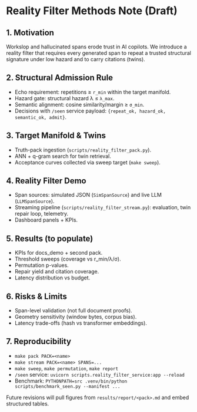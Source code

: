 # Reality Filter Methods Note (Draft)

## 1. Motivation

Workslop and hallucinated spans erode trust in AI copilots. We introduce a reality filter that requires every generated span to repeat a trusted structural signature under low hazard and to carry citations (twins).

## 2. Structural Admission Rule

- Echo requirement: repetitions ≥ `r_min` within the target manifold.
- Hazard gate: structural hazard λ ≤ `λ_max`.
- Semantic alignment: cosine similarity/margin ≥ `σ_min`.
- Decisions with `/seen` service payload: `{repeat_ok, hazard_ok, semantic_ok, admit}`.

## 3. Target Manifold & Twins

- Truth-pack ingestion (`scripts/reality_filter_pack.py`).
- ANN + q-gram search for twin retrieval.
- Acceptance curves collected via sweep target (`make sweep`).

## 4. Reality Filter Demo

- Span sources: simulated JSON (`SimSpanSource`) and live LLM (`LLMSpanSource`).
- Streaming pipeline (`scripts/reality_filter_stream.py`): evaluation, twin repair loop, telemetry.
- Dashboard panels + KPIs.

## 5. Results (to populate)

- KPIs for docs_demo + second pack.
- Threshold sweeps (coverage vs r_min/λ/σ).
- Permutation p-values.
- Repair yield and citation coverage.
- Latency distribution vs budget.

## 6. Risks & Limits

- Span-level validation (not full document proofs).
- Geometry sensitivity (window bytes, corpus bias).
- Latency trade-offs (hash vs transformer embeddings).

## 7. Reproducibility

- `make pack PACK=<name>`
- `make stream PACK=<name> SPANS=...`
- `make sweep`, `make permutation`, `make report`
- `/seen` service: `uvicorn scripts.reality_filter_service:app --reload`
- Benchmark: `PYTHONPATH=src .venv/bin/python scripts/benchmark_seen.py --manifest ...`

Future revisions will pull figures from `results/report/<pack>.md` and embed structured tables.

